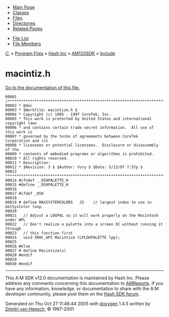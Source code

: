 <div class="tabs">

- [Main Page](index.md)
- [Classes](annotated.md)
- <span id="current">[Files](files.md)</span>
- [Directories](dirs.md)
- [Related Pages](pages.md)

</div>

<div class="tabs">

- [File List](files.md)
- [File Members](globals.md)

</div>

<div class="nav">

<a href="dir_C_3A_2F.md" class="el">C:</a> » <a href="dir_C_3A_2FProgram_20Files_2F.md" class="el">Program Files</a> » <a href="dir_C_3A_2FProgram_20Files_2FHash_20Inc_2F.md" class="el">Hash Inc</a> » <a href="dir_C_3A_2FProgram_20Files_2FHash_20Inc_2FAM120SDK_2F.md" class="el">AM120SDK</a> » <a href="dir_C_3A_2FProgram_20Files_2FHash_20Inc_2FAM120SDK_2FInclude_2F.md" class="el">Include</a>

</div>

# macintiz.h

[Go to the documentation of this file.](macintiz_8h.md)

<div class="fragment">

``` fragment
00001 /************************************************************************
00002 * @doc
00003 * $Workfile: macintize.h $
00004 * Copyright (c) 1995 - 1997 CoreTek, Inc.
00005 * This work is protected by United States and international copyright laws 
00006 * and contains certain trade secret information.  All use of this work is  
00007 * governed by the terms of agreements between CoreTek Corporation and its     
00008 * licensees or potential licensees.  Disclosure or disassembly of the      
00009 * contents of embodied programs or algorithms is prohibited.  
00010 * All rights reserved.
00011 * Description: 
00012 * $Revision: 3 $ $Author: Yury $ $Date: 5/13/97 7:57p $
00013 ************************************************************************/
00014 #ifndef __OS9PALETTE_H
00015 #define __OS9PALETTE_H
00016 
00017 #ifdef _OS9
00018 
00019 # define MAXSYSTEMCOLORS   25    // largest index to use in GetSysColor loop
00020 
00021   // Adjust a LOGPAL so it will work properly on the Macintosh under WPL 
00022   // Don't realize a palette into a screen DC without running it through
00023   // this function first
00024   void XMAC_API Macintize (LPLOGPALETTE lpp);
00025 
00026 #else
00027 # define Macintize(x)
00028 #endif
00029 
00030 #endif
```

</div>

------------------------------------------------------------------------

<span class="small">This A:M SDK v12.0 documentation is maintained by Hash Inc. Please address any comments concerning this documentation to [AMReports](http://www.hash.com/reports). If you have any information, knowledge, or documentation to share with the A:M developer community, please post them on the [Hash SDK forum](http://www.hash.com/forums/index.php?showforum=11).</span>

Generated on Thu Oct 27 11:46:44 2005 with [<span class="image placeholder" original-image-src="doxygen.png" original-image-title="" height="45" width="100" align="middle" border="0">doxygen</span>](http://www.doxygen.org/index.html) 1.4.5 written by [Dimitri van Heesch](mailto:dimitri@stack.nl), © 1997-2001
